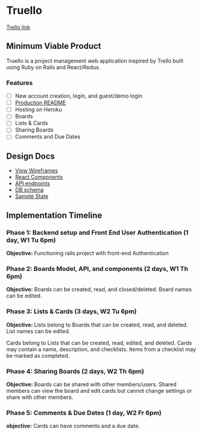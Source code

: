 # Truello

[Trello link][trello]

[trello]: https://trello.com/b/TsgVCryN/truello

## Minimum Viable Product

Truello is a project management web application inspired by Trello built
using Ruby on Rails and React/Redux.

### Features
- [ ] New account creation, login, and guest/demo login
- [ ] [Production README](../README.md)
- [ ] Hosting on Heroku
- [ ] Boards
- [ ] Lists & Cards
- [ ] Sharing Boards
- [ ] Comments and Due Dates

## Design Docs
* [View Wireframes][wireframes]
* [React Components][components]
* [API endpoints][api-endpoints]
* [DB schema][schema]
* [Sample State][sample-state]

[wireframes]: wireframes
[components]: component-hierarchy.md
[sample-state]: sample-state.md
[api-endpoints]: api-endpoints.md
[schema]: schema.md

## Implementation Timeline

### Phase 1: Backend setup and Front End User Authentication (1 day, W1 Tu 6pm)

**Objective:** Functioning rails project with front-end Authentication

### Phase 2: Boards Model, API, and components (2 days, W1 Th 6pm)

**Objective:** Boards can be created, read, and closed/deleted.
Board names can be edited.

### Phase 3: Lists & Cards (3 days, W2 Tu 6pm)

**Objective:** Lists belong to Boards that can be created, read, and deleted.
List names can be edited.

Cards belong to Lists that can be created, read, edited, and deleted.
Cards may contain a name, description, and checklists.
Items from a checklist may be marked as completed.

### Phase 4: Sharing Boards (2 days, W2 Th 6pm)

**Objective:** Boards can be shared with other members/users.
Shared members can view the board and edit cards but cannot change settings or share with other members.

### Phase 5: Comments & Due Dates (1 day, W2 Fr 6pm)

**objective:** Cards can have comments and a due date.
